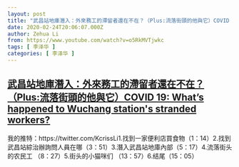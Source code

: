 ```yaml
---
layout: post
title: "武昌站地庫潛入：外來務工的滯留者還在不在？（Plus:流落街頭的他與它）COVID 19: What’s happened to Wuchang station's stranded workers?"
date: 2020-02-24T20:06:07.000Z
author: Zehua Li
from: https://www.youtube.com/watch?v=o5RkMVTjwkc
tags: [ 李泽华 ]
categories: [ 李泽华 ]
---
```

<!--1582574767000-->
[武昌站地庫潛入：外來務工的滯留者還在不在？（Plus:流落街頭的他與它）COVID 19: What’s happened to Wuchang station's stranded workers?](https://www.youtube.com/watch?v=o5RkMVTjwkc)
------

<div>
我的推特：https://twitter.com/KcrissLi1.找到一家便利店買食物（1：14）2.找到武昌站綜治辦詢問人員在哪（3：51）3.潛入武昌站地庫內部（5：17）4.流落街头的农民工 （8：27）5.街头的小猫咪们 （13：57）6.结尾（15：05）
</div>
